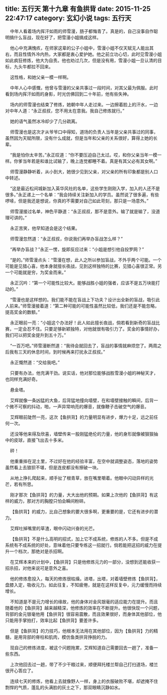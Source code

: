 title: 五行天 第十九章 有鱼拱背
date: 2015-11-25 22:47:17
category: 玄幻小说
tags: 五行天
---
&nbsp;&nbsp;&nbsp;&nbsp;中年人看着场内挥汗如雨的师雪漫，肠子都悔青了。真是的，自己没事自作聪明搞什么盲战，现在好了，把雪漫小姐搞成这样。

&nbsp;&nbsp;&nbsp;&nbsp;他心中充满愧疚，在师家这辈的公子小姐中，雪漫小姐不仅天赋无人能出其右，而且性情外冷内热，大家都是衷心爱护她。他之前立功心切，此时见雪漫小姐如此疯狂修炼，他大为自责。他也劝过几次，但是没有用，雪漫小姐一旦认清的目标，九头牛都拉不回来。

&nbsp;&nbsp;&nbsp;&nbsp;这性格，和她父亲一模一样啊。

&nbsp;&nbsp;&nbsp;&nbsp;中年人心中感慨，他曾与雪漫的父亲共事过一段时间，对其父最为佩服。此时看到场内挥汗如雨的身影，时光仿佛回到二十年前，他有些失神。

&nbsp;&nbsp;&nbsp;&nbsp;场内的师雪漫也结束了修炼，她朝中年人走过来。一边擦着脸上的汗水，一边对中年人道：“永正叔叔，您不用太在意我。我自己修炼就行。”

&nbsp;&nbsp;&nbsp;&nbsp;她的语气虽然冰冷却少了几分疏离。

&nbsp;&nbsp;&nbsp;&nbsp;师雪漫也是这次才从爷爷口中得知，道场的负责人当年是父亲共事过的同事，虽然因为天赋所限，没有什么成就，但是当年和父亲的关系很好，算得上她的长辈。

&nbsp;&nbsp;&nbsp;&nbsp;“我是怕你太辛苦。”永正叹道：“你不要压迫自己太过。哎，和你父亲当年一模一样。你爹当年若是和谁比试输了，晚上连觉都睡不着。真是有其父必有其女啊。”

&nbsp;&nbsp;&nbsp;&nbsp;师雪漫静静听着，从小到大，她很少见到父亲，对父亲的所有印象都是别人口中转述。

&nbsp;&nbsp;&nbsp;&nbsp;“这是最近松间城新加入英华风社的名单，这些学生刚刚入学，加入的人还不是很多。”永正递上一个名单：“我会持续关注新加入的学员。虽然说了很多遍，有些啰嗦，但是我还是想说，你真的不需要对自己如此苛刻，那只是一场意外。”

&nbsp;&nbsp;&nbsp;&nbsp;师雪漫接过名单，神色平静道：“永正叔叔，那不是意外。输了就是输了，没道理可讲的。”

&nbsp;&nbsp;&nbsp;&nbsp;永正苦笑，他早知道会是这个结果。

&nbsp;&nbsp;&nbsp;&nbsp;师雪漫忽然道：“永正叔叔，你说我们再举办盲战怎么样？”

&nbsp;&nbsp;&nbsp;&nbsp;“再举办盲战？”永正一愣，旋即反应过来：“小姐是想引他自投罗网？”

&nbsp;&nbsp;&nbsp;&nbsp;“是的。”师雪漫点头：“雪漫在想，此人之所以参加盲战，不外乎两个可能。一个可能是见猎心喜，他本身就擅长夜战，见到这样独特的比赛，见猎心喜很正常。另一个可能就是穷，为奖金而来。”

&nbsp;&nbsp;&nbsp;&nbsp;永正沉吟：“第一个可能性比较大。能够战胜小姐的强者，应该不是五万块能打动的。”

&nbsp;&nbsp;&nbsp;&nbsp;“雪漫也是这样想的。我们能不能在盲战上下功夫？设计出全新的盲战，吸引此人前来。”师雪漫接着道：“第二种可能的可能性虽然比较低，我们还是不能忽略，提高奖金的数额。”

&nbsp;&nbsp;&nbsp;&nbsp;永正眼前一亮：“小姐这个办法好！此人如此擅长夜战，倘若看到新奇的盲战比赛，一定会忍不住。只要足够新颖独特，对他就很有吸引力了。奖金的事情好办，我们可以把奖金提升到五十万。”

&nbsp;&nbsp;&nbsp;&nbsp;“一百万吧。”师雪漫断然道：“我待会就回去了，盲战的事情就麻烦您了。两周之后我有三天的休息时间，到时候再来打扰永正叔叔。”

&nbsp;&nbsp;&nbsp;&nbsp;永正慨然道：“交给我吧。”

&nbsp;&nbsp;&nbsp;&nbsp;只要有办法，他充满干劲。说实话，他对那位能够战胜雪漫小姐的神秘天才，也同样充满好奇。

&nbsp;&nbsp;&nbsp;&nbsp;悬金塔。

&nbsp;&nbsp;&nbsp;&nbsp;艾辉就像一条凶猛的大鱼，后背猛地撞向墙壁，在和墙壁接触的瞬间，后背一个微不可察的抖动，啪，一声异常响亮的爆音，就像鞭子击破空气的爆音。

&nbsp;&nbsp;&nbsp;&nbsp;艾辉眼前陡然一亮，这次【鱼拱背】的力量明显有进步，爆力十足，远之前任何一次。

&nbsp;&nbsp;&nbsp;&nbsp;还没等他来得及欣喜，墙壁传来一股刚猛绝伦的力量，他的身形就像被狠狠抽中的皮球，直接飞出去十多米。

&nbsp;&nbsp;&nbsp;&nbsp;砰！

&nbsp;&nbsp;&nbsp;&nbsp;他重重摔在泥土里，不过好在他的经验丰富，在空中就调整姿态，落地的姿势虽然看上去狼狈不堪，但是连皮都没有擦破一块。

&nbsp;&nbsp;&nbsp;&nbsp;从地上挣扎爬起来，顺手扯了根青草，放在嘴里嚼着。他眼中闪动异样的光芒，若有所思。

&nbsp;&nbsp;&nbsp;&nbsp;刚才那次【鱼拱背】的力量，大大出他的预期。如果上次他的【鱼拱背】有这样的威力，那对方的胸膛只怕会瞬间粉碎。

&nbsp;&nbsp;&nbsp;&nbsp;【鱼拱背】的威力，比自己想象的要大很多啊，更重要的是，它还有进步的潜力。

&nbsp;&nbsp;&nbsp;&nbsp;艾辉吐掉嘴里的草渣，眼中闪动兴奋的光芒。

&nbsp;&nbsp;&nbsp;&nbsp;【鱼拱背】不是什么高明的招式，加上它不成系统，修炼的人不多。但是不成系统有不成系统的好处，意味着他只要专练这一招就行。倘若能把这招的威力在提升一个档次，那绝对是杀招啊。

&nbsp;&nbsp;&nbsp;&nbsp;在艾辉本来的计划中，【鱼拱背】只是他修炼元力的一部分，没想到还能收获一招杀招，对他来说可是意外之喜。

&nbsp;&nbsp;&nbsp;&nbsp;他的修炼愈投入，每天的修炼很枯燥。进塔，出塔，对着墙壁修炼【鱼拱背】，盘膝入定，吸收元力。如此往复，不知疲倦，就是在这样反复中，元力缓慢而持续增长。

&nbsp;&nbsp;&nbsp;&nbsp;不知道是不是元力增长的缘故，他的身体对金风银毫的适应能力在提升。而且随着他的【鱼拱背】越来越精深，他修炼的效率在不断提升。他很快现一个问题，背部的金元银毫他用【鱼拱背】很容易震散，而且效果很好，而身体其他部位，他只能用手掌拍打，效率比起【鱼拱背】要差许多。

&nbsp;&nbsp;&nbsp;&nbsp;但是【鱼拱背】的力技巧，他根本无法用在其他部位，因为【鱼拱背】力的精髓，是用背部的脊柱和肌肉，模仿鱼类拱背挣脱的力。

&nbsp;&nbsp;&nbsp;&nbsp;现自己的修炼进度，被这个问题拖累，艾辉知道自己需要回去一趟了，准备一些东西。

&nbsp;&nbsp;&nbsp;&nbsp;上次他回去过一趟，带了不少干粮过来，顺便拜托楼兰帮自己打扫道场，楼兰很开心答应了。

&nbsp;&nbsp;&nbsp;&nbsp;连续七天的修炼，他看上去就像野人一样，身上的衣服破败不堪，却遮掩不住剽悍的气质，蓬乱的头满脸的灰土之下，那双眼睛沉静如水。